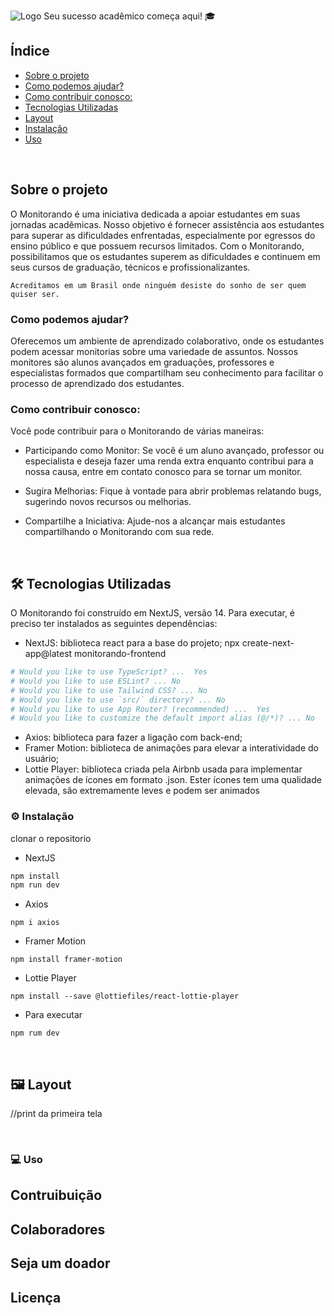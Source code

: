 ![Logo](https://private-user-images.githubusercontent.com/142227461/284445758-82e728e1-2823-4830-96d1-19a1992804b0.png?jwt=eyJhbGciOiJIUzI1NiIsInR5cCI6IkpXVCJ9.eyJpc3MiOiJnaXRodWIuY29tIiwiYXVkIjoicmF3LmdpdGh1YnVzZXJjb250ZW50LmNvbSIsImtleSI6ImtleTUiLCJleHAiOjE3MDU3ODc3MjcsIm5iZiI6MTcwNTc4NzQyNywicGF0aCI6Ii8xNDIyMjc0NjEvMjg0NDQ1NzU4LTgyZTcyOGUxLTI4MjMtNDgzMC05NmQxLTE5YTE5OTI4MDRiMC5wbmc_WC1BbXotQWxnb3JpdGhtPUFXUzQtSE1BQy1TSEEyNTYmWC1BbXotQ3JlZGVudGlhbD1BS0lBVkNPRFlMU0E1M1BRSzRaQSUyRjIwMjQwMTIwJTJGdXMtZWFzdC0xJTJGczMlMkZhd3M0X3JlcXVlc3QmWC1BbXotRGF0ZT0yMDI0MDEyMFQyMTUwMjdaJlgtQW16LUV4cGlyZXM9MzAwJlgtQW16LVNpZ25hdHVyZT1lM2NiNmFmZTljM2VmZjU4NmZhMTBiNzA2MTZmNmFjMDljOGUzNTUwMmMwMmFhYTVlNThjYmYyYzM4YThhZDhjJlgtQW16LVNpZ25lZEhlYWRlcnM9aG9zdCZhY3Rvcl9pZD0wJmtleV9pZD0wJnJlcG9faWQ9MCJ9.YS84v-4UuUMSCgdSOFrxS4oblYQ3kPvXJ-vdv3MtIJA)
Seu sucesso acadêmico começa aqui! 🎓

## Índice
- <a href="##-sobre-o-projeto"> Sobre o projeto </a>
- <a href="##-Como-podemos-ajudar?"> Como podemos ajudar? </a>
- <a href="##-Como-contribuir-conosco"> Como contribuir conosco: </a>
- <a href="#-tecnologias-utilizadas"> Tecnologias Utilizadas </a>
- <a href="##-Layout"> Layout </a>
- <a href="##-Instalação"> Instalação </a>
- <a href="#-Uso"> Uso </a>

<br>

## Sobre o projeto
O Monitorando é uma iniciativa dedicada a apoiar estudantes em suas jornadas acadêmicas. Nosso objetivo é fornecer assistência aos estudantes para superar as dificuldades enfrentadas, especialmente por egressos do ensino público e que possuem recursos limitados. Com o Monitorando, possibilitamos que os estudantes superem as dificuldades e continuem em seus cursos de graduação, técnicos e profissionalizantes.

    Acreditamos em um Brasil onde ninguém desiste do sonho de ser quem quiser ser.



### Como podemos ajudar?

Oferecemos um ambiente de aprendizado colaborativo, onde os estudantes podem acessar monitorias sobre uma variedade de assuntos. Nossos monitores são alunos avançados em graduações, professores e especialistas formados que compartilham seu conhecimento para facilitar o processo de aprendizado dos estudantes.


### Como contribuir conosco:

Você pode contribuir para o Monitorando de várias maneiras:

* Participando como Monitor: Se você é um aluno avançado, professor ou especialista e deseja fazer uma renda extra enquanto contribui para a nossa causa, entre em contato conosco para se tornar um monitor.

* Sugira Melhorias: Fique à vontade para abrir problemas relatando bugs, sugerindo novos recursos ou melhorias.

* Compartilhe a Iniciativa: Ajude-nos a alcançar mais estudantes compartilhando o Monitorando com sua rede.

<br>

## 🛠️ Tecnologias Utilizadas

O Monitorando foi construído em NextJS, versão 14. Para executar, é preciso ter instalados as seguintes dependências:


* NextJS: biblioteca react para a base do projeto;
npx create-next-app@latest monitorando-frontend

```bash
# Would you like to use TypeScript? ...  Yes
# Would you like to use ESLint? ... No 
# Would you like to use Tailwind CSS? ... No 
# Would you like to use `src/` directory? ... No 
# Would you like to use App Router? (recommended) ...  Yes
# Would you like to customize the default import alias (@/*)? ... No 
  ```
* Axios: biblioteca para fazer a ligação com back-end;
* Framer Motion: biblioteca de animações para elevar a interatividade do usuário;
* Lottie Player: biblioteca criada pela Airbnb usada para implementar animações de ícones em formato .json. Ester ícones tem uma qualidade elevada, são extremamente leves e podem ser animados




### ⚙️ Instalação

clonar o repositorio

* NextJS
```bash
npm install
npm run dev
```

* Axios
```
npm i axios
  ```

* Framer Motion
```
npm install framer-motion
  ```

* Lottie Player
```
npm install --save @lottiefiles/react-lottie-player
  ```

* Para executar
```
npm rum dev
  ```


<br>

## 🖼️ Layout

//print da primeira tela

<br>


### 💻 Uso




## Contruibuição




## Colaboradores




## Seja um doador



## Licença 


